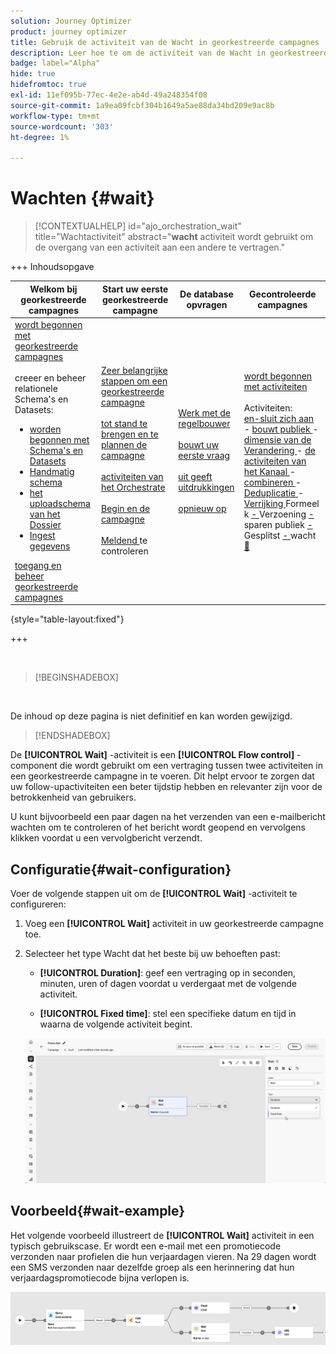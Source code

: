 ```yaml
---
solution: Journey Optimizer
product: journey optimizer
title: Gebruik de activiteit van de Wacht in georkestreerde campagnes
description: Leer hoe te om de activiteit van de Wacht in georkestreerde campagnes te gebruiken
badge: label="Alpha"
hide: true
hidefromtoc: true
exl-id: 11ef095b-77ec-4e2e-ab4d-49a248354f08
source-git-commit: 1a9ea09fcbf304b1649a5ae88da34bd209e9ac8b
workflow-type: tm+mt
source-wordcount: '303'
ht-degree: 1%

---
```


# Wachten {#wait}

>[!CONTEXTUALHELP]
>id="ajo_orchestration_wait"
>title="Wachtactiviteit"
>abstract="**wacht** activiteit wordt gebruikt om de overgang van een activiteit aan een andere te vertragen."


+++ Inhoudsopgave

| Welkom bij georkestreerde campagnes | Start uw eerste georkestreerde campagne | De database opvragen | Gecontroleerde campagnes |
|---|---|---|---|
| [ wordt begonnen met georkestreerde campagnes ](../gs-orchestrated-campaigns.md)<br/><br/> creeer en beheer relationele Schema&#39;s en Datasets:</br> <ul><li>[ worden begonnen met Schema&#39;s en Datasets ](../gs-schemas.md)</li><li>[ Handmatig schema ](../manual-schema.md)</li><li>[ het uploadschema van het Dossier ](../file-upload-schema.md)</li><li>[ Ingest gegevens ](../ingest-data.md)</li></ul>[ toegang en beheer georkestreerde campagnes ](../access-manage-orchestrated-campaigns.md) | [ Zeer belangrijke stappen om een georkestreerde campagne ](../gs-campaign-creation.md)<br/><br/>[ tot stand te brengen en te plannen de campagne ](../create-orchestrated-campaign.md)<br/><br/>[ activiteiten van het Orchestrate ](../orchestrate-activities.md)<br/><br/>[ Begin en de campagne ](../start-monitor-campaigns.md)<br/><br/>[ Meldend ](../reporting-campaigns.md) te controleren | [ Werk met de regelbouwer ](../orchestrated-rule-builder.md)<br/><br/>[ bouwt uw eerste vraag ](../build-query.md)<br/><br/>[ uit geeft uitdrukkingen ](../edit-expressions.md)<br/><br/>[ opnieuw op ](../retarget.md) | [ wordt begonnen met activiteiten ](about-activities.md)<br/><br/> Activiteiten:<br/>[ en-sluit zich aan ](and-join.md) - [ bouwt publiek ](build-audience.md) - [ dimensie van de Verandering ](change-dimension.md) - [ de activiteiten van het Kanaal ](channels.md) - [ combineren ](combine.md) - [ Deduplicatie ](deduplication.md) - [ Verrijking ](enrichment.md) Formeel k [ - ](fork.md) Verzoening [ - ](reconciliation.md) sparen publiek [ - ](save-audience.md) Gesplitst [ - ](split.md) wacht <b>[&#128279;](wait.md)</b> |

{style="table-layout:fixed"}

+++

<br/>

>[!BEGINSHADEBOX]

</br>

De inhoud op deze pagina is niet definitief en kan worden gewijzigd.

>[!ENDSHADEBOX]

De **[!UICONTROL Wait]** -activiteit is een **[!UICONTROL Flow control]** -component die wordt gebruikt om een vertraging tussen twee activiteiten in een georkestreerde campagne in te voeren. Dit helpt ervoor te zorgen dat uw follow-upactiviteiten een beter tijdstip hebben en relevanter zijn voor de betrokkenheid van gebruikers.

U kunt bijvoorbeeld een paar dagen na het verzenden van een e-mailbericht wachten om te controleren of het bericht wordt geopend en vervolgens klikken voordat u een vervolgbericht verzendt.

## Configuratie{#wait-configuration}

Voer de volgende stappen uit om de **[!UICONTROL Wait]** -activiteit te configureren:

1. Voeg een **[!UICONTROL Wait]** activiteit in uw georkestreerde campagne toe.

1. Selecteer het type Wacht dat het beste bij uw behoeften past:

   * **[!UICONTROL Duration]**: geef een vertraging op in seconden, minuten, uren of dagen voordat u verdergaat met de volgende activiteit.

   * **[!UICONTROL Fixed time]**: stel een specifieke datum en tijd in waarna de volgende activiteit begint.

   ![](../assets/wait_activity.png)

## Voorbeeld{#wait-example}

Het volgende voorbeeld illustreert de **[!UICONTROL Wait]** activiteit in een typisch gebruikscase.  Er wordt een e-mail met een promotiecode verzonden naar profielen die hun verjaardagen vieren. Na 29 dagen wordt een SMS verzonden naar dezelfde groep als een herinnering dat hun verjaardagspromotiecode bijna verlopen is.

![](../assets/wait-example.png)
